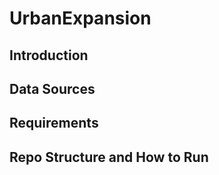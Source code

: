 # UrbanExpansion

## Introduction

## Data Sources

## Requirements

## Repo Structure and How to Run
